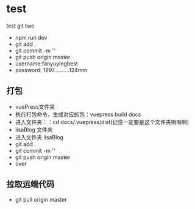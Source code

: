 # test
test git two
- npm run dev
- git add .
- git commit -m ''
- git push origin master
- username:fanyuyingbest
- password: 1997..........124mm


## 打包
- vuePress文件夹
 - 执行打包命令，生成对应的包：vuepress build docs
 - 进入文件夹：：cd docs/.vuepress/dist(记住一定要是这个文件夹啊啊啊)
- lisaBlog 文件夹
 - 进入文件夹 lisaBlog
 - git add .
 - git commit -m ''
 - git push origin master
 - over

 ## 拉取远端代码

 - git pull origin master